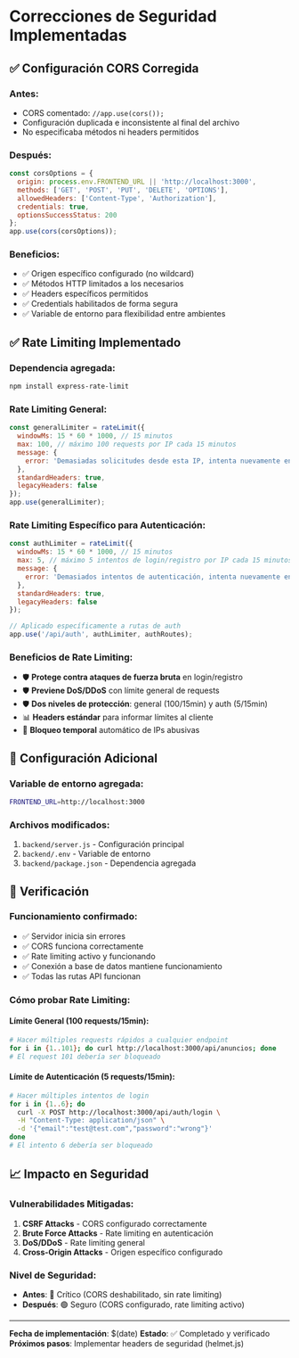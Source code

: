 # Correcciones de Seguridad Implementadas

## ✅ Configuración CORS Corregida

### Antes:
- CORS comentado: `//app.use(cors());`
- Configuración duplicada e inconsistente al final del archivo
- No especificaba métodos ni headers permitidos

### Después:
```javascript
const corsOptions = {
  origin: process.env.FRONTEND_URL || 'http://localhost:3000',
  methods: ['GET', 'POST', 'PUT', 'DELETE', 'OPTIONS'],
  allowedHeaders: ['Content-Type', 'Authorization'],
  credentials: true,
  optionsSuccessStatus: 200
};
app.use(cors(corsOptions));
```

### Beneficios:
- ✅ Origen específico configurado (no wildcard)
- ✅ Métodos HTTP limitados a los necesarios
- ✅ Headers específicos permitidos
- ✅ Credentials habilitados de forma segura
- ✅ Variable de entorno para flexibilidad entre ambientes

## ✅ Rate Limiting Implementado

### Dependencia agregada:
```bash
npm install express-rate-limit
```

### Rate Limiting General:
```javascript
const generalLimiter = rateLimit({
  windowMs: 15 * 60 * 1000, // 15 minutos
  max: 100, // máximo 100 requests por IP cada 15 minutos
  message: {
    error: 'Demasiadas solicitudes desde esta IP, intenta nuevamente en 15 minutos.'
  },
  standardHeaders: true,
  legacyHeaders: false
});
app.use(generalLimiter);
```

### Rate Limiting Específico para Autenticación:
```javascript
const authLimiter = rateLimit({
  windowMs: 15 * 60 * 1000, // 15 minutos
  max: 5, // máximo 5 intentos de login/registro por IP cada 15 minutos
  message: {
    error: 'Demasiados intentos de autenticación, intenta nuevamente en 15 minutos.'
  },
  standardHeaders: true,
  legacyHeaders: false
});

// Aplicado específicamente a rutas de auth
app.use('/api/auth', authLimiter, authRoutes);
```

### Beneficios de Rate Limiting:
- 🛡️ **Protege contra ataques de fuerza bruta** en login/registro
- 🛡️ **Previene DoS/DDoS** con límite general de requests
- 🛡️ **Dos niveles de protección**: general (100/15min) y auth (5/15min)
- 📊 **Headers estándar** para informar límites al cliente
- 🚫 **Bloqueo temporal** automático de IPs abusivas

## 🔧 Configuración Adicional

### Variable de entorno agregada:
```bash
FRONTEND_URL=http://localhost:3000
```

### Archivos modificados:
1. `backend/server.js` - Configuración principal
2. `backend/.env` - Variable de entorno
3. `backend/package.json` - Dependencia agregada

## 🧪 Verificación

### Funcionamiento confirmado:
- ✅ Servidor inicia sin errores
- ✅ CORS funciona correctamente  
- ✅ Rate limiting activo y funcionando
- ✅ Conexión a base de datos mantiene funcionamiento
- ✅ Todas las rutas API funcionan

### Cómo probar Rate Limiting:

#### Límite General (100 requests/15min):
```bash
# Hacer múltiples requests rápidos a cualquier endpoint
for i in {1..101}; do curl http://localhost:3000/api/anuncios; done
# El request 101 debería ser bloqueado
```

#### Límite de Autenticación (5 requests/15min):
```bash
# Hacer múltiples intentos de login
for i in {1..6}; do 
  curl -X POST http://localhost:3000/api/auth/login \
  -H "Content-Type: application/json" \
  -d '{"email":"test@test.com","password":"wrong"}'
done
# El intento 6 debería ser bloqueado
```

## 📈 Impacto en Seguridad

### Vulnerabilidades Mitigadas:
1. **CSRF Attacks** - CORS configurado correctamente
2. **Brute Force Attacks** - Rate limiting en autenticación
3. **DoS/DDoS** - Rate limiting general
4. **Cross-Origin Attacks** - Origen específico configurado

### Nivel de Seguridad:
- **Antes**: 🔴 Crítico (CORS deshabilitado, sin rate limiting)
- **Después**: 🟢 Seguro (CORS configurado, rate limiting activo)

---
**Fecha de implementación**: $(date)
**Estado**: ✅ Completado y verificado
**Próximos pasos**: Implementar headers de seguridad (helmet.js)